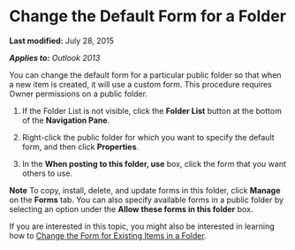 
# Change the Default Form for a Folder

 **Last modified:** July 28, 2015

 _**Applies to:** Outlook 2013_

You can change the default form for a particular public folder so that when a new item is created, it will use a custom form. This procedure requires Owner permissions on a public folder.


1.  If the Folder List is not visible, click the **Folder List** button at the bottom of the **Navigation Pane**. 
    
2. Right-click the public folder for which you want to specify the default form, and then click  **Properties**. 
    
3. In the  **When posting to this folder, use** box, click the form that you want others to use.
    

 **Note**   To copy, install, delete, and update forms in this folder, click **Manage** on the **Forms** tab. You can also specify available forms in a public folder by selecting an option under the **Allow these forms in this folder** box.

If you are interested in this topic, you might also be interested in learning how to  [Change the Form for Existing Items in a Folder](cfe2d03e-68ff-e16a-5daf-5eb8bdef17e2.md).
